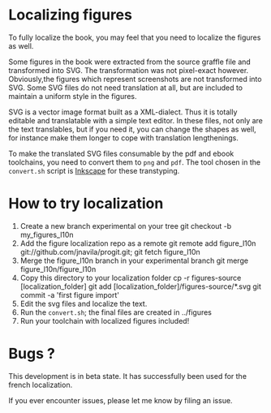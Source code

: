 # Localizing figures #

To fully localize the book, you may feel that you need to localize the figures as well.

Some figures in the book were extracted from the source graffle file and transformed into SVG. The transformation was not pixel-exact however. Obviously,the figures which represent screenshots are not transformed into SVG. Some SVG files do not need translation at all, but are included to maintain a uniform style in the figures.

SVG is a vector image format built as a XML-dialect. Thus it is totally editable and translatable with a simple text editor. In these files, not only are the text translables, but if you need it, you can change the shapes as well, for instance make them longer to cope with translation lengthenings.

To make the translated SVG files consumable by the pdf and ebook toolchains, you need to convert them to `png` and `pdf`. The tool chosen in the `convert.sh` script is [Inkscape](http://www.inkscape.org) for these transtyping.

# How to try localization #

1. Create a new branch experimental on your tree
     git checkout -b my_figures_l10n
2. Add the figure localization repo as a remote
     git remote add figure_l10n git://github.com/jnavila/progit.git; git fetch figure_l10n
3. Merge the figure_l10n branch in your experimental branch
     git merge figure_l10n/figure_l10n
4. Copy this directory to your localization folder
     cp -r figures-source [localization_folder] 
	 git add [localization_folder]/figures-source/*.svg
	 git commit -a 'first figure import'
5. Edit the svg files and localize the text.
6. Run the `convert.sh`; the final files are created in ../figures
7. Run your toolchain with localized figures included!

# Bugs ?

This development is in beta state. It has successfully been used for the french localization.

If you ever encounter issues, please let me know by filing an issue.
